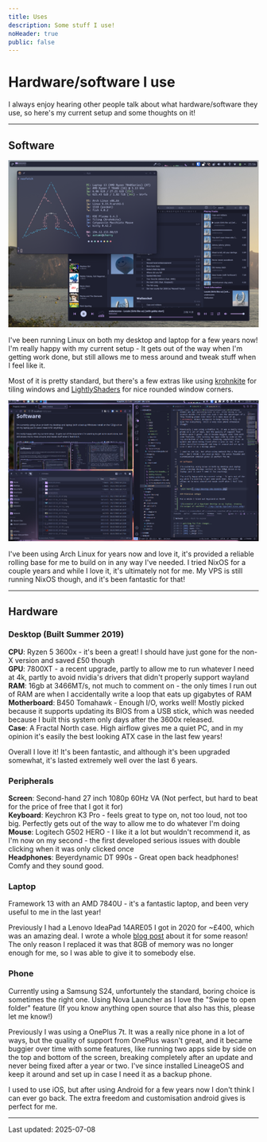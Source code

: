 ```yaml
---
title: Uses
description: Some stuff I use!
noHeader: true
public: false
---
```


# Hardware/software I use

I always enjoy hearing other people talk about what hardware/software they use, so here's my current setup and some thoughts on it!

---

## Software

![Screenshot of a terminal showing neofetch. There is a small bar on the top, with virtual desktops and open applications on the left, and tray icons, a clock, and window controls on the right. The desktop background is shipyard cranes at sunset.](./imgs/neofetch.png)

I've been running Linux on both my desktop and laptop for a few years now! I'm really happy with my current setup - It gets out of the way when I'm getting work done, but still allows me to mess around and tweak stuff when I feel like it.

Most of it is pretty standard, but there's a few extras like using [krohnkite](https://github.com/anametologin/krohnkite/) for tiling windows and [LightlyShaders](https://github.com/a-parhom/LightlyShaders) for nice rounded window corners.

![3 windows tiled with 2 on the left, 1 on the right](./imgs/desktop-kde-bromite.png)

I've been using Arch Linux for years now and love it, it's provided a reliable rolling base for me to build on in any way I've needed. I tried NixOS for a couple years and while I love it, it's ultimately not for me. My VPS is still running NixOS though, and it's been fantastic for that!

---

## Hardware

### Desktop (Built Summer 2019)

**CPU**: Ryzen 5 3600x - it's been a great! I should have just gone for the non-X version and saved £50 though  
**GPU**: 7800XT - a recent upgrade, partly to allow me to run whatever I need at 4k, partly to avoid nvidia's drivers that didn't properly support wayland  
**RAM**: 16gb at 3466MT/s, not much to comment on - the only times I run out of RAM are when I accidentally write a loop that eats up gigabytes of RAM  
**Motherboard**: B450 Tomahawk - Enough I/O, works well! Mostly picked because it supports updating its BIOS from a USB stick, which was needed because I built this system only days after the 3600x released.  
**Case**: A Fractal North case. High airflow gives me a quiet PC, and in my opinion it's easily the best looking ATX case in the last few years!

Overall I love it! It's been fantastic, and although it's been upgraded somewhat, it's lasted extremely well over the last 6 years.

### Peripherals

**Screen**: Second-hand 27 inch 1080p 60Hz VA (Not perfect, but hard to beat for the price of free that I got it for)  
**Keyboard**: Keychron K3 Pro - feels great to type on, not too loud, not too big. Perfectly gets out of the way to allow me to do whatever I'm doing  
**Mouse**: Logitech G502 HERO - I like it a lot but wouldn't recommend it, as I'm now on my second - the first developed serious issues with double clicking when it was only clicked once  
**Headphones**: Beyerdynamic DT 990s - Great open back headphones! Comfy and they sound good.

### Laptop

Framework 13 with an AMD 7840U - it's a fantastic laptop, and been very useful to me in the last year!

Previously I had a Lenovo IdeaPad 14ARE05 I got in 2020 for ~£400, which was an amazing deal. I wrote a whole [blog post](/blog/2024/14are05-review/) about it for some reason! The only reason I replaced it was that 8GB of memory was no longer enough for me, so I was able to give it to somebody else.

### Phone

Currently using a Samsung S24, unfortuntely the standard, boring choice is sometimes the right one. Using Nova Launcher as I love the "Swipe to open folder" feature (If you know anything open source that also has this, please let me know!)

Previously I was using a OnePlus 7t. It was a really nice phone in a lot of ways, but the quality of support from OnePlus wasn't great, and it became buggier over time with some features, like running two apps side by side on the top and bottom of the screen, breaking completely after an update and never being fixed after a year or two. I've since installed LineageOS and keep it around and set up in case I need it as a backup phone.

I used to use iOS, but after using Android for a few years now I don't think I can ever go back. The extra freedom and customisation android gives is perfect for me.

---

Last updated: 2025-07-08
